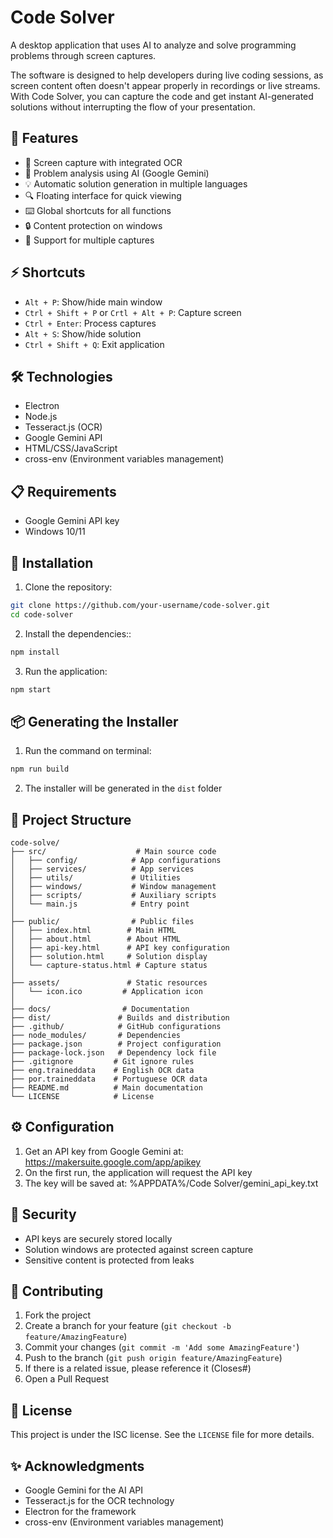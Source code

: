 # Code Solver

A desktop application that uses AI to analyze and solve programming problems through screen captures.

The software is designed to help developers during live coding sessions, as screen content often doesn't appear properly in recordings or live streams. With Code Solver, you can capture the code and get instant AI-generated solutions without interrupting the flow of your presentation.

## 🚀 Features

- 📸 Screen capture with integrated OCR
- 🤖 Problem analysis using AI (Google Gemini)
- 💡 Automatic solution generation in multiple languages
- 🔍 Floating interface for quick viewing
- ⌨️ Global shortcuts for all functions
- 🔒 Content protection on windows
- 🎯 Support for multiple captures

## ⚡ Shortcuts

- `Alt + P`: Show/hide main window  
- `Ctrl + Shift + P` or `Crtl + Alt + P`: Capture screen  
- `Ctrl + Enter`: Process captures
- `Alt + S`: Show/hide solution  
- `Ctrl + Shift + Q`: Exit application  

## 🛠️ Technologies

- Electron  
- Node.js  
- Tesseract.js (OCR)  
- Google Gemini API  
- HTML/CSS/JavaScript
- cross-env (Environment variables management)

## 📋 Requirements

- Google Gemini API key  
- Windows 10/11

## 🔧 Installation

1. Clone the repository:
```bash
git clone https://github.com/your-username/code-solver.git
cd code-solver
```

2. Install the dependencies::
```bash
npm install
```

3. Run the application:
```bash
npm start
```

## 📦 Generating the Installer

1. Run the command on terminal:
```bash
npm run build
```

2. The installer will be generated in the `dist` folder

## 📁 Project Structure

```
code-solve/
├── src/                    # Main source code
│   ├── config/            # App configurations
│   ├── services/          # App services
│   ├── utils/             # Utilities
│   ├── windows/           # Window management
│   ├── scripts/           # Auxiliary scripts
│   └── main.js            # Entry point
│
├── public/                # Public files
│   ├── index.html        # Main HTML
│   ├── about.html        # About HTML
│   ├── api-key.html      # API key configuration
│   ├── solution.html     # Solution display
│   └── capture-status.html # Capture status
│
├── assets/               # Static resources
│   └── icon.ico         # Application icon
│
├── docs/                # Documentation
├── dist/               # Builds and distribution
├── .github/            # GitHub configurations
├── node_modules/       # Dependencies
├── package.json        # Project configuration
├── package-lock.json   # Dependency lock file
├── .gitignore         # Git ignore rules
├── eng.traineddata    # English OCR data
├── por.traineddata    # Portuguese OCR data
├── README.md          # Main documentation
└── LICENSE            # License
```

## ⚙️ Configuration

1. Get an API key from Google Gemini at: https://makersuite.google.com/app/apikey
2. On the first run, the application will request the API key
3. The key will be saved at: %APPDATA%/Code Solver/gemini_api_key.txt

## 🔐 Security

- API keys are securely stored locally
- Solution windows are protected against screen capture
- Sensitive content is protected from leaks

## 🤝 Contributing

1. Fork the project
2. Create a branch for your feature (`git checkout -b feature/AmazingFeature`)
3. Commit your changes (`git commit -m 'Add some AmazingFeature'`)
4. Push to the branch (`git push origin feature/AmazingFeature`)
5. If there is a related issue, please reference it (Closes#)
6. Open a Pull Request

## 📝 License

This project is under the ISC license. See the `LICENSE` file for more details.

## ✨ Acknowledgments

- Google Gemini for the AI API
- Tesseract.js for the OCR technology
- Electron for the framework
- cross-env (Environment variables management)
